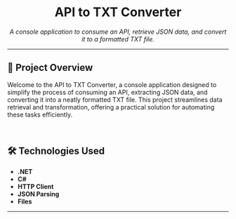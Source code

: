 <div align="center">
  <h1>API to TXT Converter</h1>
  <p><i>A console application to consume an API, retrieve JSON data, and convert it to a formatted TXT file.</i></p>
</div>

---

<div align="left">
  <h2>🚀 Project Overview</h2>
</div>

Welcome to the API to TXT Converter, a console application designed to simplify the process of consuming an API, extracting JSON data, and converting it into a neatly formatted TXT file. This project streamlines data retrieval and transformation, offering a practical solution for automating these tasks efficiently.

<br>

<div align="left">
  <h2>🛠️ Technologies Used</h2>
</div>

- **.NET**
- **C#**
- **HTTP Client**
- **JSON Parsing**
- **Files**

---
